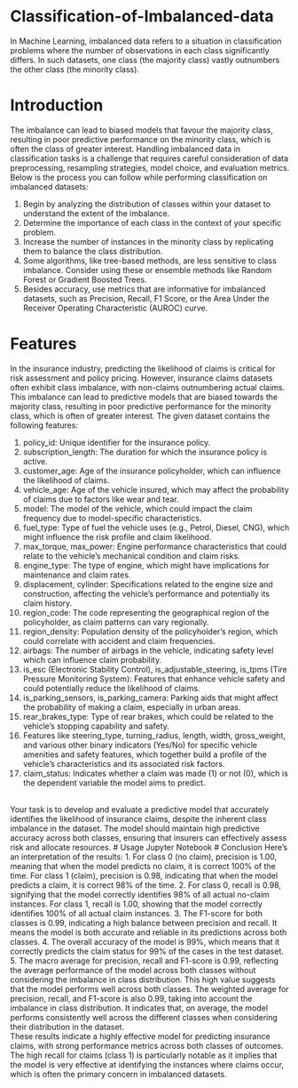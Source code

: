 # Classification-of-Imbalanced-data
In Machine Learning, imbalanced data refers to a situation in classification problems where the number of observations in each class significantly differs. In such datasets, one class (the majority class) vastly outnumbers the other class (the minority class).
# Introduction
The imbalance can lead to biased models that favour the majority class, resulting in poor predictive performance on the minority class, which is often the class of greater interest. Handling imbalanced data in classification tasks is a challenge that requires careful consideration of data preprocessing, resampling strategies, model choice, and evaluation metrics. Below is the process you can follow while performing classification on imbalanced datasets:
1. Begin by analyzing the distribution of classes within your dataset to understand the extent of the imbalance.
2. Determine the importance of each class in the context of your specific problem.
3. Increase the number of instances in the minority class by replicating them to balance the class distribution.
4. Some algorithms, like tree-based methods, are less sensitive to class imbalance. Consider using these or ensemble methods like Random Forest or Gradient Boosted Trees.
5. Besides accuracy, use metrics that are informative for imbalanced datasets, such as Precision, Recall, F1 Score, or the Area Under the Receiver Operating Characteristic (AUROC) curve.
# Features
In the insurance industry, predicting the likelihood of claims is critical for risk assessment and policy pricing. However, insurance claims datasets often exhibit class imbalance, with non-claims outnumbering actual claims. This imbalance can lead to predictive models that are biased towards the majority class, resulting in poor predictive performance for the minority class, which is often of greater interest.
The given dataset contains the following features:
1. policy_id: Unique identifier for the insurance policy.
2. subscription_length: The duration for which the insurance policy is active.
3. customer_age: Age of the insurance policyholder, which can influence the likelihood of claims.
4. vehicle_age: Age of the vehicle insured, which may affect the probability of claims due to factors like wear and tear.
5. model: The model of the vehicle, which could impact the claim frequency due to model-specific characteristics.
6. fuel_type: Type of fuel the vehicle uses (e.g., Petrol, Diesel, CNG), which might influence the risk profile and claim likelihood.
7. max_torque, max_power: Engine performance characteristics that could relate to the vehicle’s mechanical condition and claim risks.
8. engine_type: The type of engine, which might have implications for maintenance and claim rates.
9. displacement, cylinder: Specifications related to the engine size and construction, affecting the vehicle’s performance and potentially its claim history.
10. region_code: The code representing the geographical region of the policyholder, as claim patterns can vary regionally.
11. region_density: Population density of the policyholder’s region, which could correlate with accident and claim frequencies.
12. airbags: The number of airbags in the vehicle, indicating safety level which can influence claim probability.
13. is_esc (Electronic Stability Control), is_adjustable_steering, is_tpms (Tire Pressure Monitoring System): Features that enhance vehicle safety and could potentially reduce the likelihood of claims.
14. is_parking_sensors, is_parking_camera: Parking aids that might affect the probability of making a claim, especially in urban areas.
15. rear_brakes_type: Type of rear brakes, which could be related to the vehicle’s stopping capability and safety.
16. Features like steering_type, turning_radius, length, width, gross_weight, and various other binary indicators (Yes/No) for specific vehicle amenities and safety features, which together build a profile of the vehicle’s characteristics and its associated risk factors.
17. claim_status: Indicates whether a claim was made (1) or not (0), which is the dependent variable the model aims to predict.
<br>
Your task is to develop and evaluate a predictive model that accurately identifies the likelihood of insurance claims, despite the inherent class imbalance in the dataset. The model should maintain high predictive accuracy across both classes, ensuring that insurers can effectively assess risk and allocate resources.
# Usage
Jupyter Notebook
# Conclusion
Here’s an interpretation of the results:
1. For class 0 (no claim), precision is 1.00, meaning that when the model predicts no claim, it is correct 100% of the time. For class 1 (claim), precision is 0.98, indicating that when the model predicts a claim, it is correct 98% of the time.
2. For class 0, recall is 0.98, signifying that the model correctly identifies 98% of all actual no-claim instances. For class 1, recall is 1.00, showing that the model correctly identifies 100% of all actual claim instances.
3. The F1-score for both classes is 0.99, indicating a high balance between precision and recall. It means the model is both accurate and reliable in its predictions across both classes.
4. The overall accuracy of the model is 99%, which means that it correctly predicts the claim status for 99% of the cases in the test dataset.
5. The macro average for precision, recall and F1-score is 0.99, reflecting the average performance of the model across both classes without considering the imbalance in class distribution. This high value suggests that the model performs well across both classes. The weighted average for precision, recall, and F1-score is also 0.99, taking into account the imbalance in class distribution. It indicates that, on average, the model performs consistently well across the different classes when considering their distribution in the dataset.
<br>
These results indicate a highly effective model for predicting insurance claims, with strong performance metrics across both classes of outcomes. The high recall for claims (class 1) is particularly notable as it implies that the model is very effective at identifying the instances where claims occur, which is often the primary concern in imbalanced datasets.



